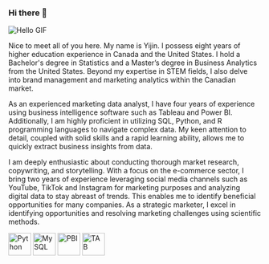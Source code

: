 ### Hi there 👋

<!--
**Yijin-Fu/Yijin-Fu** is a ✨ _special_ ✨ repository because its `README.md` (this file) appears on your GitHub profile.

Here are some ideas to get you started:

- 🔭 I’m currently working on ...
- 🌱 I’m currently learning ...
- 👯 I’m looking to collaborate on ...
- 🤔 I’m looking for help with ...
- 💬 Ask me about ...
- 📫 How to reach me: ...
- 😄 Pronouns: ...
- ⚡ Fun fact: ...
-->

![Hello GIF](hello.gif)

Nice to meet all of you here. My name is Yijin. I possess eight years of higher education experience in Canada and the United States. I hold a Bachelor's degree in Statistics and a Master’s degree in Business Analytics from the United States. Beyond my expertise in STEM fields, I also delve into brand management and marketing analytics within the Canadian market.

As an experienced marketing data analyst, I have four years of experience using business intelligence software such as Tableau and Power BI. Additionally, I am highly proficient in utilizing SQL, Python, and R programming languages to navigate complex data. My keen attention to detail, coupled with solid skills and a rapid learning ability, allows me to quickly extract business insights from data.

I am deeply enthusiastic about conducting thorough market research, copywriting, and storytelling. With a focus on the e-commerce sector, I bring two years of experience leveraging social media channels such as YouTube, TikTok and Instagram for marketing purposes and analyzing digital data to stay abreast of trends. This enables me to identify beneficial opportunities for many companies. As a strategic marketer, I excel in identifying opportunities and resolving marketing challenges using scientific methods.

<img width="45" height="45" src="https://user-images.githubusercontent.com/25181517/183423507-c056a6f9-1ba8-4312-a350-19bcbc5a8697.png" alt="Python" title="Python"/>  <img width="45" height="45" src="https://user-images.githubusercontent.com/25181517/183896128-ec99105a-ec1a-4d85-b08b-1aa1620b2046.png" alt="MySQL" title="MySQL"/>  <img width="45" height="45" src="https://github.com/microsoft/PowerBI-Icons/blob/main/PNG/Power-BI.png" alt="PBI" title="PBI"/> <img width="45" height="45" src="https://cloud.githubusercontent.com/assets/1724406/14420001/cfc72600-ffc9-11e5-8743-9b94ce8af254.png" alt="TAB" title="TAB"/>

